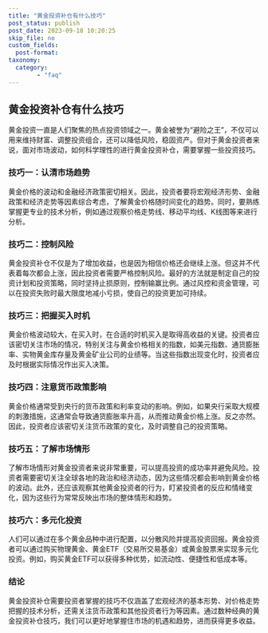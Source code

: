 ```yaml
---
title: "黄金投资补仓有什么技巧"
post_status: publish
post_date: 2023-09-18 10:20:25
skip_file: no
custom_fields: 
  post-format: 
taxonomy:
  category:
        - "faq"
---
```


## 黄金投资补仓有什么技巧

黄金投资一直是人们聚焦的热点投资领域之一。黄金被誉为“避险之王”，不仅可以用来维持财富、调整投资组合，还可以降低风险，稳固资产。但对于黄金投资者来说，面对市场波动，如何科学理性的进行黄金投资补仓，需要掌握一些投资技巧。

### 技巧一：认清市场趋势

黄金价格的波动和金融经济政策密切相关。因此，投资者要将宏观经济形势、金融政策和经济走势等因素综合考虑，了解黄金价格随时间变化的趋势。同时，要熟练掌握更专业的技术分析，例如通过观察价格走势线、移动平均线、K线图等来进行分析。

### 技巧二：控制风险

黄金投资补仓不仅是为了增加收益，也是因为相信价格还会继续上涨。但这并不代表着每次都会上涨，因此投资者需要严格控制风险。最好的方法就是制定自己的投资计划和投资策略，同时坚持止损原则，控制输赢比例。通过风控和资金管理，可以在投资失败时最大限度地减小亏损，使自己的投资更加可持续。

### 技巧三：把握买入时机

黄金价格波动较大，在买入时，在合适的时机买入是取得高收益的关键。投资者应该密切关注市场的情况，特别关注与黄金价格相关的指数，如美元指数、通货膨胀率、实物黄金库存量及黄金矿业公司的业绩等。当这些指数出现变化时，投资者应及时根据实际情况作出买入决策。

### 技巧四：注意货币政策影响

黄金价格通常受到央行的货币政策和利率变动的影响。例如，如果央行采取大规模的刺激措施，这通常会导致通货膨胀率升高，从而推动黄金价格上涨。反之亦然。因此，投资者应该密切关注货币政策的变化，及时调整自己的投资策略。

### 技巧五：了解市场情形

了解市场情形对黄金投资者来说非常重要，可以提高投资的成功率并避免风险。投资者需要密切关注全球各地的政治和经济动态，因为这些情况都会影响到黄金价格的波动。此外，还应该观察其他黄金投资者的行为，盯紧投资者的反应和情绪变化，因为这些行为常常反映出市场的整体情形和趋势。

### 技巧六：多元化投资

人们可以通过在多个黄金品种中进行配置，以分散风险并提高投资回报。黄金投资者可以通过购买物理黄金、黄金ETF（交易所交易基金）或黄金股票来实现多元化投资。例如，购买黄金ETF可以获得多种优势，如流动性、便捷性和低成本等。

### 结论

黄金投资补仓需要投资者掌握的技巧不仅涵盖了宏观经济的基本形势、对价格走势把握的技术分析，还需关注货币政策和其他投资者行为等因素。通过数种经典的黄金投资补仓技巧，我们可以更好地掌握住市场的机遇和趋势，进而获得更多收益。
